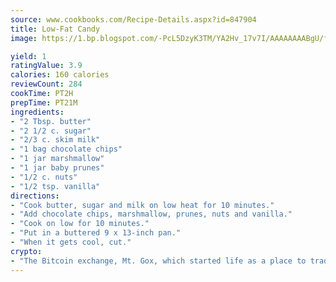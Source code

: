 ```yaml
---
source: www.cookbooks.com/Recipe-Details.aspx?id=847904
title: Low-Fat Candy
image: https://1.bp.blogspot.com/-PcL5DzyK3TM/YA2Hv_17v7I/AAAAAAAABgU/fyHeesSth_IZW9mL5lk6GxJO8cW8ksrGACLcBGAsYHQ/s320/12.png

yield: 1
ratingValue: 3.9
calories: 160 calories
reviewCount: 284
cookTime: PT2H
prepTime: PT21M
ingredients:
- "2 Tbsp. butter"
- "2 1/2 c. sugar"
- "2/3 c. skim milk"
- "1 bag chocolate chips"
- "1 jar marshmallow"
- "1 jar baby prunes"
- "1/2 c. nuts"
- "1/2 tsp. vanilla"
directions:
- "Cook butter, sugar and milk on low heat for 10 minutes."
- "Add chocolate chips, marshmallow, prunes, nuts and vanilla."
- "Cook on low for 10 minutes."
- "Put in a buttered 9 x 13-inch pan."
- "When it gets cool, cut."
crypto:
- "The Bitcoin exchange, Mt. Gox, which started life as a place to trade cards from a fantasy game, was hacked."
---
```

